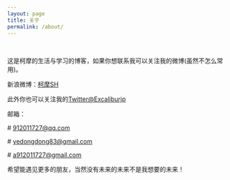 ```yaml
---
layout: page
title: 关于
permalink: /about/
---
```

 

这是柯摩的生活与学习的博客，如果你想联系我可以关注我的微博(虽然不怎么常用)。
 

新浪微博：[柯摩SH](http://weibo.com/u/5339619827/home)
 

此外你也可以关注我的[Twitter@Excaliburjp](https://twitter.com/Excaliburjp)


邮箱：

# 912011727@qq.com

# yedongdong83@gmail.com

# a912011727@gmail.com
 

希望能遇见更多的朋友，当然没有未来的未来不是我想要的未来！
